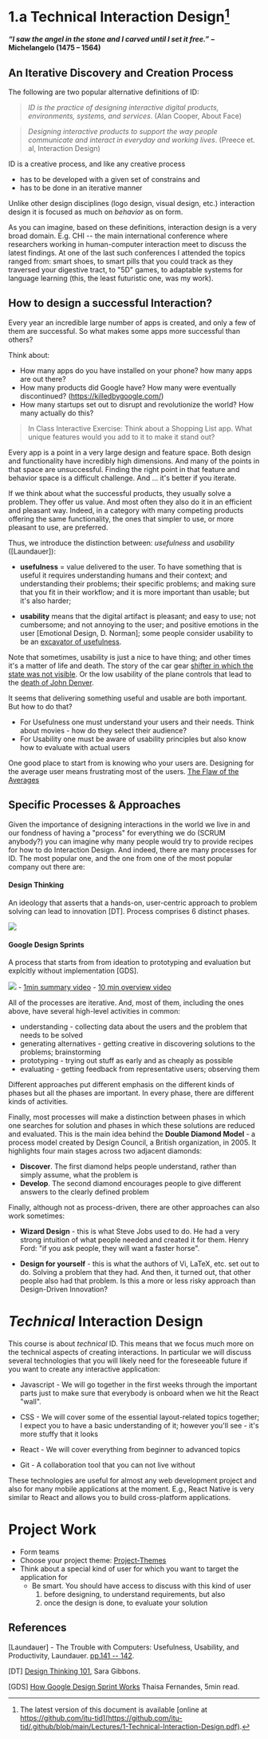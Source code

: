 
# 1.a Technical Interaction Design[^1]
[^1]: The latest version of this document is available [online at https://github.com/itu-tid](https://github.com/itu-tid/.github/blob/main/Lectures/1-Technical-Interaction-Design.pdf). 


_**“I saw the angel in the stone and I carved until I set it free.”**_ **– Michelangelo (1475 – 1564)**

## An Iterative Discovery and Creation  Process

The following are two popular alternative definitions of ID:

> *ID is the practice of designing interactive digital products, environments, systems, and services*. (Alan Cooper, About Face)

> *Designing interactive products to support the way people communicate and interact in everyday and working lives*. (Preece et. al, Interaction Design)

ID is a creative process, and like any creative process
- has to be developed with a given set of constrains and 
- has to be done in an iterative manner

Unlike other design disciplines (logo design, visual design, etc.) interaction design it is focused as much on *behavior* as on form.

As you can imagine, based on these definitions, interaction design is a very broad domain. E.g. CHI -- the main international conference where researchers working in human-computer interaction meet to discuss the latest findings. At one of the last such conferences I attended the topics ranged from: smart shoes, to smart pills that you could track as they traversed your digestive tract, to "5D" games, to adaptable systems for language learning (this, the least futuristic one, was my work). 

## How to design a successful Interaction?
Every year an incredible large number of apps is created, and only a few of them are successful. So what makes some apps more successful than others? 

Think about:
 - How many apps do you have installed on your phone? how many apps are out there?
 - How many products did Google have? How many were eventually discontinued? (https://killedbygoogle.com/)
 - How many startups set out to disrupt and revolutionize the world? How many actually do this? 

> In Class Interactive Exercise: Think about a Shopping List app. What unique features would you add to it to make it stand out? 

Every app is a point in a very large design and feature space. Both design and functionality have incredibly high dimensions. And many of the points in that space are unsuccessful. Finding the right point in that feature and behavior space is a difficult challenge. And ... it's better if you iterate. 

If we think about what the successful products, they usually solve a problem. They offer us value. And most often they also do it in an efficient and pleasant way. Indeed, in a category with many competing products offering the same functionality, the ones that simpler to use, or more pleasant to use, are preferred. 

Thus, we introduce the distinction between: *usefulness* and *usability* ([Laundauer]): 

* **usefulness** = value delivered to the user. To have something that is useful it requires understanding humans and their context; and understanding their problems; their specific problems; and making sure that you fit in their workflow; and it is more important than usable; but it's also harder; 

* **usability** means that the digital artifact is pleasant; and easy to use; not cumbersome; and not annoying to the user; and positive emotions in the user [Emotional Design, D. Norman]; some people consider usability to be an [excavator of usefulness](https://bitzesty.com/2014/05/15/usability-and-usefulness-in-ux-web-design/).

Note that sometimes, usability is just a nice to have thing; and other times it's a matter of life and death. The story of the car gear [shifter in which the state was not visible](https://uxdesign.cc/the-usability-issue-that-caused-1-death-and-38-injuries-97911dfa5c7f). Or the low usability of the plane controls that lead to the [death of John Denver](https://www.ntsb.gov/news/press-releases/Pages/NTSB_Determines_John_Denvers_Crash_Caused_by_Poor_Placement_of_Fuel_Selector_Handle_Diverting_His_Attention_During_Flight.aspx).  


It seems that delivering something useful and usable are both important. But how to do that? 

- For Usefulness one must understand your users and their needs. Think about movies - how do they select their audience?
- For Usability one must be aware of usability principles but also know how to evaluate with actual users 

One good place to start from is knowing who your users are. Designing for the average user means frustrating most of the users. [The Flaw of the Averages](https://www.thestar.com/news/insight/2016/01/16/when-us-air-force-discovered-the-flaw-of-averages.html)


## Specific Processes & Approaches

Given the importance of designing interactions in the world we live in and our fondness of having a "process" for everything we do (SCRUM anybody?) you can imagine why many people would try to provide recipes for how to do Interaction Design. And indeed, there are many processes for ID. The most popular one, and the one from one of the most popular company out there are: 
 
#### **Design Thinking** 
An ideology that asserts that a hands-on, user-centric approach to problem solving can lead to innovation [DT]. Process comprises 6 distinct phases. 

![](images/design-thinking.png)

#### **Google Design Sprints** 
A process that starts from from ideation to prototyping and evaluation but explcitly without implementation [GDS]. 

![](images/steps-of-gds.png)
	 - [1min summary video](https://www.youtube.com/watch?v=QwJwemOX37w)
	 - [10 min overview video](https://www.youtube.com/watch?v=WWEJCLkf1D4)

All of the processes are iterative. And, most of them, including the ones above, have several high-level activities in common: 

 - understanding - collecting data about the users and the problem that needs to be solved
 - generating alternatives - getting creative in discovering solutions to the problems; brainstorming
 - prototyping - trying out stuff as early and as cheaply as possible
 - evaluating - getting feedback from representative users; observing them

Different approaches put different emphasis on the different kinds of phases but all the phases are important. In every phase, there are different kinds of activities. 

Finally, most processes will make a distinction between phases in which one searches for solution and phases in which these solutions are reduced and evaluated. This is the main idea behind the  **Double Diamond Model** - a process model created by Design Council, a British organization, in 2005. It highlights four main stages across two adjacent diamonds:
- **Discover**. The first diamond helps people understand, rather than simply assume, what the problem is
- **Develop**. The second diamond encourages people to give different answers to the clearly defined problem


Finally, although not as process-driven, there are other approaches can also work sometimes: 

 - **Wizard Design** - this is what Steve Jobs used to do. He had a very strong intuition of what people needed and created it for them. Henry Ford: "if you ask people, they will want a faster horse".
 
- **Design for yourself** - this is what the authors of Vi, LaTeX, etc. set out to do. Solving a problem that they had. And then, it turned out, that other people also had that problem. Is this a more or less risky approach than Design-Driven Innovation? 


# *Technical* Interaction Design

This course is about *technical* ID. This means that we focus much more on the technical aspects of creating interactions. In particular we will discuss several technologies that you will likely need for the foreseeable future if you want to create any interactive application: 

- Javascript - We will go together in the first weeks through the important parts just to make sure that everybody is onboard when we hit the React "wall". 

- CSS - We will cover some of the essential layout-related topics together; I expect you to have a basic understanding of it; however you'll see - it's more stuffy that it looks

- React - We will cover everything from beginner to advanced topics

- Git - A collaboration tool that you can not live without 

These technologies are useful for almost any web development project and also for many mobile applications at the moment. E.g., React Native is very similar to React and allows you to build cross-platform applications.


# Project Work

- Form teams 
- Choose your project theme:  [Project-Themes](../Project-Themes.md)
- Think about a special kind of user for which you want to target the application for
	- Be smart. You should have access to discuss with this kind of user 
		1. before designing, to understand requirements, but also 
		2) once the design is done, to evaluate your solution


## References

[Laundauer] - The Trouble with Computers: Usefulness, Usability, and Productivity, Laundauer. [pp.141 -- 142](https://www.ics.uci.edu/~redmiles/ics227-SQ04/papers/Lan95.pdf). 

[DT] [Design Thinking 101](https://www.nngroup.com/articles/design-thinking/), Sara Gibbons. 

[GDS] [How Google Design Sprint Works](https://agilemarketing.net/google-design-sprints/) Thaisa Fernandes, 5min read.


